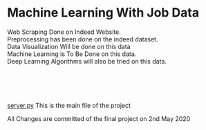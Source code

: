 # Machine Learning With Job Data

Web Scraping Done on Indeed Website. <br>
Preprocessing has been done on the indeed dataset. <br>
Data Visualization Will be done on this data <br>
Machine Learning is To Be Done on this data. <br>
Deep Learning Algorithms will also be tried on this data. <br>
<br><br><br><br><br>
[server.py](https://github.com/alvynabranches/Machine_Learning_With_Job_Data/blob/master/server.py) This is the main file of the project

All Changes are committed of the final project on 2nd May 2020
